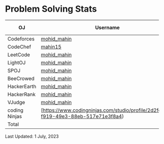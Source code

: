 
# Problem Solving Stats

| OJ | Username | Max Ratting | Solve |
| -- | -------- | ----------- | ----- |
| Codeforces | [mohid_mahin](https://codeforces.com/profile/mohid_mahin)| 764 | [135](https://github.com/mohid_mahin/CodeForces) |
| CodeChef | [mahin15](https://www.codechef.com/users/mahin15) | 1006  | [5](https://github.com/mahin15/CodeChef) |
| LeetCode | [mohid_mahin](https://leetcode.com/mohid_mahin/) |  | 10 |
| LightOJ | [mohid_mahin](https://lightoj.com/user/mahin) |  | 1 |
| SPOJ | [mohid_mahin](https://www.spoj.com/myaccount/) |  | 0 |  
| BeeCrowed | [mohid_mahin](https://www.beecrowd.com.br/judge/en/profile/638709) |  | [76](https://github.com/iffatul-anon/BeeCrowd) | 
| HackerEarth | [mohid_mahin](https://www.hackerearth.com/@mohidmahin15) |  | 0 |
| HackerRank | [mohid_mahin](https://www.hackerrank.com/mohid_mahin15?hr_r=1) |  | 69 |
| VJudge | [mohid_mahin](https://vjudge.net/user/mahin15) |  | 6 |
| coding Ninjas | [https://www.codingninjas.com/studio/profile/2d2fe964-f919-49e3-88eb-517e71e3f8a4) |  |  |
| Total |  |  | 915 |

Last Updated: 1 July, 2023
